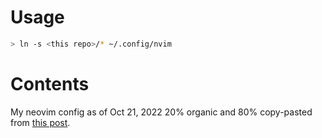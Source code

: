 # Usage

```bash
> ln -s <this repo>/* ~/.config/nvim
```

# Contents

My neovim config as of Oct 21, 2022 20% organic and 80% copy-pasted from [this post](https://rsdlt.github.io/posts/rust-nvim-ide-guide-walkthrough-development-debug/).
